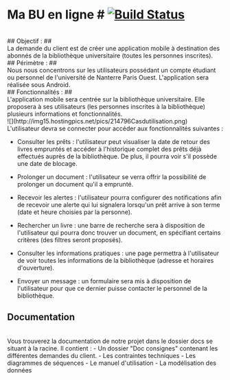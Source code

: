 # Ma BU en ligne # [![Build Status](https://travis-ci.org/Miage-Paris-Ouest/m1c20152016-mabu.svg?branch=master)](https://travis-ci.org/Miage-Paris-Ouest/m1c20152016-mabu)

</br>
## Objectif : ##
</br>
La demande du client est de créer une application mobile à destination des abonnés de la bibliothèque universitaire (toutes les personnes inscrites). 
</br>
## Périmètre : ##
</br>
Nous nous concentrons sur les utilisateurs possédant un compte étudiant ou personnel de l'université de Nanterre Paris Ouest. L'application sera réalisée sous Android.
</br>
## Fonctionnalités : ##
</br>
L'application mobile sera centrée sur la bibliothèque universitaire. Elle proposera à ses utilisateurs (les personnes inscrites à la bibliothèque) plusieurs informations et fonctionnalités.
</br>
![](http://img15.hostingpics.net/pics/214796Casdutilisation.png)
</br>
L'utilisateur devra se connecter pour accéder aux fonctionnalités suivantes :
</br>

- Consulter les prêts : l'utilisateur peut visualiser la date de retour des livres empruntés et accéder à l'historique complet des prêts déjà effectués auprès de la bibliothèque. De plus, il pourra voir s'il possède une date de blocage.</br>

- Prolonger un document : l'utilisateur se verra offrir la possibilité de prolonger un document qu'il a emprunté.  
- Recevoir les alertes : l'utilisateur pourra configurer des notifications afin de recevoir une alerte qui lui signalera lorsqu'un prêt arrive à son terme (date et heure choisies par la personne).</br>

- Rechercher un livre : une barre de recherche sera à disposition de l'utilisateur qui pourra donc trouver un document, en spécifiant certains critères (des filtres seront proposés).
- Consulter les informations pratiques : une page permettra à l'utilisateur de voir toutes les informations de la bibliothèque (adresse et horaires d'ouverture).</br>

- Envoyer un message : un formulaire sera mis à disposition de l'utilisateur pour que ce dernier puisse contacter le personnel de la bibliothèque.


## Documentation ##
</br>
Vous trouverez la documentation de notre projet dans le dossier docs se situant à la racine.
Il contient :
- Un dossier "Doc consignes" contenant les différentes demandes du client.
- Les contraintes techniques
- Les diagrammes de séquences
- Le manuel d'utilisation
- La modélisation des données




